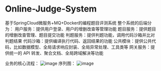 # Online-Judge-System
基于SpringCloud微服务+MQ+Docker的编程题目评测系统
整个系统的后端分为：
用户服务：提供用户登录、用户的增删改查等管理功能
题目服务：提供题目的增删改查管理、题目提交功能
判题服务：提供判题功能，调用代码沙箱并比对判题结果
代码沙箱：提供编译执行代码、返回结果的功能
公共模块：提供公共代码，比如数据模型、全局请求响应封装、全局异常处理、工具类等
网关服务：提供统一的 API 转发、聚合文档、全局跨域解决等功能

业务的核心流程：
![image](https://github.com/user-attachments/assets/f6d92e72-eda8-40d6-90c4-44902fd66ecf)
序列图：
![image](https://github.com/user-attachments/assets/91cf2e39-dd18-432c-a84c-a6805a1f988b)

